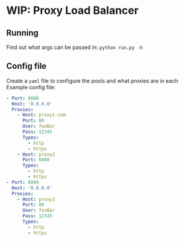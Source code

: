 # WIP: Proxy Load Balancer


## Running
Find out what args can be passed in: `python run.py -h`

## Config file
Create a `yaml` file to configure the pools and what proxies are in each
Example config file:
```yaml
- Port: 8088
  Host: '0.0.0.0'
  Proxies:
    - Host: proxy1.com
      Port: 80
      User: fooBar
      Pass: 12345
      Types:
        - http
        - https
    - Host: proxy2
      Port: 6000
      Types:
        - http
        - https
- Port: 8089
  Host: '0.0.0.0'
  Proxies:
    - Host: proxy3
      Port: 80
      User: fooBar
      Pass: 12345
      Types:
        - http
        - https

```
